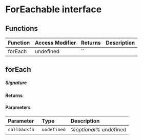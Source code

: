 # ForEachable<T> interface









## Functions

| Function	   | Access Modifier | Returns	| Description|
|:-------------|:----|:-------|:-----------|
|forEach      | undefined | `` |  |



## forEach



##### Signature

#### Returns

#### Parameters


| Parameter	   | Type    | Description |
|:-------------|:---------------|:------------|
| `callbackfn `    | `undefined` | _%optional%_ undefined |

